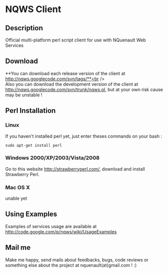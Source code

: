 # NQWS Client #

## Description ##

Official multi-platform perl script client for use with NQuenault Web Services

## Download ##

**You can download each release version of the client at http://nqws.googlecode.com/svn/tags/**<br />
<br />
Also you can download the development version of the client at http://nqws.googlecode.com/svn/trunk/nqws.pl, but at your own risk cause may be unstable !

## Perl Installation ##

### Linux ###

If you haven't installed perl yet, just enter theses commands on your bash :<br />
```
sudo apt-get install perl
```

### Windows 2000/XP/2003/Vista/2008 ###

Go to this website http://strawberryperl.com/, download and install Strawberry Perl.

### Mac OS X ###

unable yet

## Using Examples ##

Examples of services usage are available at http://code.google.com/p/nqws/wiki/UsageExamples

## Mail me ##

Make me happy, send mails about feedbacks, bugs, code reviews or something else about the project at nquenault(at)gmail.com ! :)

